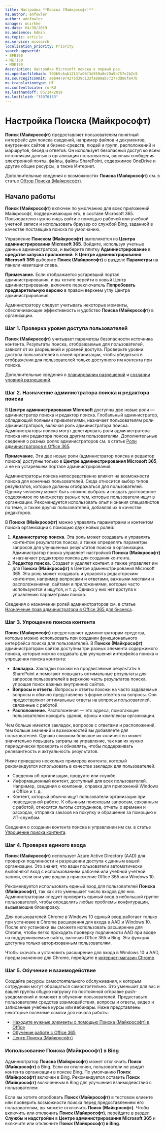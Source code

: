 ```yaml
---
title: Настройка **Поиска (Майкрософт)**
ms.author: anfowler
author: adefowler
manager: mnirkhe
ms.date: 04/30/2019
ms.audience: Admin
ms.topic: article
ms.service: mssearch
localization_priority: Priority
search.appverid:
- BFB160
- MET150
- MOE150
description: Настройка Microsoft поиска в первый раз.
ms.openlocfilehash: 703b9c6ab1213fa06f3d959a0e29a9b757e2b2c9
ms.sourcegitcommit: aeb44797427bd39c133fa899ab77277dd90fe47b
ms.translationtype: HT
ms.contentlocale: ru-RU
ms.lasthandoff: 05/14/2019
ms.locfileid: "33970133"
---
```

# <a name="set-up-microsoft-search"></a>Настройка Поиска (Майкрософт)

**Поиск (Майкрософт)** предоставляет пользователям понятный интерфейс для поиска сведений, например файлов и документов, внутренних сайтов и бизнес-средств, людей и групп, расположений и маршрутов, бесед и ответов. Он использует безопасный доступ ко всем источникам данных в организации пользователя, включая сообщения электронной почты, файлы, файлы SharePoint, содержимое OneDrive и другие общие ресурсы, а также Интернет.

Дополнительные сведения о возможностях **Поиска (Майкрософт)** см. в статье [Обзор Поиска (Майкрософт)](overview-microsoft-search.md).

## <a name="get-started"></a>Начало работы

**Поиск (Майкрософт)** включен по умолчанию для всех приложений Майкрософт, поддерживающих его, в составе Microsoft 365. Пользователю нужно лишь войти с помощью рабочей или учебной учетной записи и использовать браузер со службой Bing, заданной в качестве поставщика поиска по умолчанию.

Управление **Поиском (Майкрософт)** выполняется из **Центра администрирования Microsoft 365**. Войдите, используя учетные данные администратора, и выберите плитку **Администрирование** в **средстве запуска приложений**. В **Центре администрирования Microsoft 365** выберите **Поиск (Майкрософт)** в разделе **Параметры** на панели навигации слева. 

**Примечание.** Если отображается устаревший портал администрирования, и вы хотите перейти в новый Центр администрирования, включите переключатель **Попробовать предварительную версию** в правом верхнем углу Центра администрирования. 

Администратору следует учитывать некоторые моменты, обеспечивающие эффективность и удобство **Поиска (Майкрософт)** в организации.

### <a name="step-1-check-access-level-of-your-users"></a>Шаг 1. Проверка уровня доступа пользователей

**Поиск (Майкрософт)** учитывает параметры безопасности источника контента. Результаты поиска, отображаемые для пользователей, зависят от их разрешений и уровней доступа. Проверьте уровни доступа пользователей в своей организации, чтобы убедиться в отображении для пользователей только доступного им контента при поиске.

Дополнительные сведения о [планировании разрешений](https://docs.microsoft.com/ru-RU/sharepoint/plan-your-permissions-strategy) и [создании уровней разрешений](https://docs.microsoft.com/ru-RU/sharepoint/how-to-create-and-edit-permission-levels).

### <a name="step-2-assign-search-admin-and-search-editor"></a>Шаг 2. Назначение администратора поиска и редактора поиска

В **Центре администрирования Microsoft** доступны две новые роли — администратор поиска и редактор поиска.  Глобальный администратор, обладающий полными привилегиями, назначает пользователям роли администраторов, включая роль администратора поиска. Администраторы поиска могут делегировать роли администратора поиска или редактора поиска другим пользователям. Дополнительные сведения о разных ролях администраторов см. в статье [Роли администраторов в Office 365](https://docs.microsoft.com/office365/admin/add-users/about-admin-roles?view=o365-worldwide).

**Примечание.** Эти две новые роли (администратор поиска и редактор поиска) доступны только в **Центре администрирования Microsoft 365**, а не на устаревшем портале администрирования. 

Администраторы поиска непосредственно влияют на возможности поиска для конечных пользователей. Сюда относится выбор типов результатов, которые должны отображаться для пользователей. Одному человеку может быть сложно выбрать и создать достоверное содержимое по множеству разных тем, которые пользователи ищут в организации. Рекомендуется использовать опыт и знания специалистов по теме, а также других пользователей, добавляя их в качестве редакторов. 

В **Поиске (Майкрософт)** можно управлять параметрами и контентом поиска организации с помощью двух новых ролей:
1. **Администратор поиска.** Эта роль может создавать и управлять контентом результатов поиска, а также определять параметры запросов для улучшенных результатов поиска в организации. Администратор поиска управляет настройкой **Поиска (Майкрософт)** и назначает редакторов поиска для создания контента.
2. **Редактор поиска.** Создает и удаляет контент, а также управляет им для **Поиска (Майкрософт)** в Центре администрирования Microsoft 365. Эта роль может создавать и управлять редакторским контентом, например вопросами и ответами, важными местами и расположениями, сайтами и приложениями, которые часто используются и ищутся, и т. д. Однако у них нет доступа к управлению параметрами поиска.

Сведения о назначении ролей администраторов см. в статье [Назначение прав администратора в Office 365 для бизнеса](https://docs.microsoft.com/en-us/office365/admin/add-users/assign-admin-roles?view=o365-worldwide).

### <a name="step-3-make-content-easy-to-find"></a>Шаг 3. Упрощение поиска контента 

**Поиск (Майкрософт)** предоставляет администраторам средства, которые можно использовать при создании функционального интерфейса поиска для пользователей. В **Поиске (Майкрософт)** администраторам сайтов доступны три разных элемента содержимого поиска, которые можно создавать для улучшения интерфейса поиска и упрощения поиска контента:
- **Закладка.** Закладки похожи на продвигаемые результаты в SharePoint и помогают повышать оптимальные результаты для запросов пользователей в верхнюю часть результатов поиска, упрощая поиск важных внутренних сайтов. 
- **Вопросы и ответы.** Вопросы и ответы похожи на часто задаваемые вопросы и обычно представлены в форме ответов на вопросы. Они предоставляют оптимальные ответы на вопросы пользователей, связанные с работой.
- **Расположение.** Расположения — это адреса, помогающие пользователям находить здания, офисы и комплексы организации. 

Чем больше имеется закладок, вопросов с ответами и расположений, тем больше значений и возможностей вы добавляете для пользователей. Однако слишком большое их количество может значительно повышать затраты на управление, так как их нужно периодически проверять и обновлять, чтобы поддерживать релевантность и актуальность результатов.

Ниже приведено несколько примеров контента, который рекомендуется использовать в качестве закладок для пользователей.
- Сведения об организации, продукте или службе.
- Информационный контент, доступный для всех пользователей. Например, сведения о компании, справка для приложений Windows и Office и т. д. 
- Контент, который обычно ищут пользователи организации при повседневной работе. К обычным поисковым запросам, связанным с работой, относятся льготы сотрудников, отчеты о времени и расходах, отправка заказов на покупку и обращение за помощью к ИТ-службам. 

Сведения о создании контента поиска и управлении им см. в статье [Упрощение поиска контента](make-content-easy-to-find.md).

### <a name="step-4-test-single-sign-on"></a>Шаг 4. Проверка единого входа
**Поиск (Майкрософт)** использует Azure Active Directory (AAD) для проверки подлинности и разрешении доступа к данным вашей организации.  Это значит, что ваши пользователи автоматически выполняют вход с использованием рабочей или учебной учетной записи, если они уже вошли в приложение Office 365 или Windows 10.

Рекомендуется использовать единый вход для пользователей **Поиска (Майкрософт)**, так как это уменьшает число входов для них. Администраторам следует проверить единый вход в небольшой группе пользователей, чтобы определить любые проблемы конфигурации, вызывающие блокировку. 

Для пользователей Chrome в Windows 10 единый вход работает только при установке в Chrome расширения для входа в AAD и Windows 10. После его установки вы сможете использовать расширение для Chrome, чтобы легко проходить проверку подлинности AAD при входе на поддерживаемые сайты, включая Office 365 и Bing. Эта функция доступна только авторизованным пользователям. 

Чтобы скачать и установить расширение для входа в Windows 10 и AAD, предназначенное для Chrome, перейдите в [интернет-магазин Chrome](https://go.microsoft.com/fwlink/?linkid=2090961).

### <a name="step-5-training-and-communication"></a>Шаг 5. Обучение и взаимодействие
Создайте ресурсы самостоятельного обслуживания, к которым сотрудники могут обращаться самостоятельно. Это уменьшит для вас и вашей группы общую нагрузку по постоянной отправке push-уведомлений и поможет в обучении пользователей. Предоставьте пользователям средства взаимодействия, вопросы и ответы, видео и записанные учебные курсы или вебинары. Ниже представлены некоторые полезные ссылки для начала работы:
- [Находите нужные элементы с помощью Поиска (Майкрософт) в Office](https://support.office.com/article/find-what-you-need-with-microsoft-search-in-office-2457d4d8-48a8-4ad4-ab89-5a0657aa8446?ui=en-US&rs=en-US&ad=US)
- [Обучение работе с Office 365](https://support.office.com/office-training-center)
- 
  [Центр Поиска (Майкрософт)](https://support.office.com/en-us/article/-working-title-microsoft-search-center-b8bf5a2c-7515-40a9-9a6a-b8ed382c86bc?ui=en-US&rs=en-US&ad=US)

### <a name="trying-out-microsoft-search-in-bing"></a>Использование **Поиска (Майкрософт)** в Bing 
Администратор **Поиска (Майкрософт)** может отключить **Поиск (Майкрософт)** в Bing. Если он отключен, пользователи не увидят контента организации в поиске Bing. По умолчанию **Поиск (Майкрософт)** включен в Bing. Рекомендуется оставить **Поиск (Майкрософт)** включенным в Bing для улучшения взаимодействия с пользователем. 

Если вы хотите опробовать **Поиск (Майкрософт)** в тестовом клиенте или проверить возможности поиска перед предоставлением его пользователям, вы можете отключить **Поиск (Майкрософт)**.
Чтобы включить или отключить **Поиск (Майкрософт)**, перейдите в раздел **Службы и надстройки** в **Центре администрирования Microsoft 365** и включите или отключите **Поиск (Майкрософт) в Bing**.
